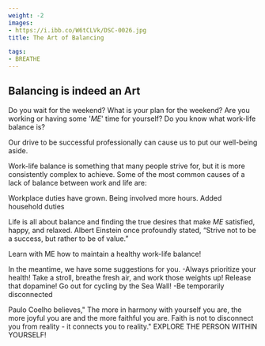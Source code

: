 ```yaml
---
weight: -2
images:
- https://i.ibb.co/W6tCLVk/DSC-0026.jpg
title: The Art of Balancing

tags:
- BREATHE
---
```


## Balancing is indeed an Art

Do you wait for the weekend? What is your plan for the weekend? Are you working or having some '*ME*' time for yourself?
Do you know what work-life balance is?

Our drive to be successful professionally can cause us to put our well-being aside.

Work-life balance is something that many people strive for, but it is more consistently complex to achieve. Some of the most common causes of a lack of balance between work and life are:

Workplace duties have grown.
Being involved more hours.
Added household duties

Life is all about balance and finding the true desires that make *ME* satisfied, happy, and relaxed.
Albert Einstein once profoundly stated, “Strive not to be a success, but rather to be of value.”

Learn with ME how to maintain a healthy work-life balance!

In the meantime, we have some suggestions for you.
-Always prioritize your health!
Take a stroll, breathe fresh air, and work those weights up! Release that dopamine! Go out for cycling by the Sea Wall!
-Be temporarily disconnected

Paulo Coelho believes," The more in harmony with yourself you are, the more joyful you are and the more faithful you are. Faith is not to disconnect you from reality - it connects you to reality."
EXPLORE THE PERSON WITHIN YOURSELF!
